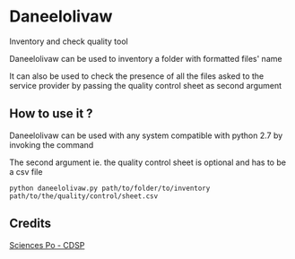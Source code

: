 # Daneelolivaw

Inventory and check quality tool

Daneelolivaw can be used to inventory a folder with formatted files' name

It can also be used to check the presence of all the files asked to the service provider by passing the quality control sheet as second argument


## How to use it ?

Daneelolivaw can be used with any system compatible with python 2.7 by invoking the command

The second argument ie. the quality control sheet is optional and has to be a csv file

`python daneelolivaw.py path/to/folder/to/inventory path/to/the/quality/control/sheet.csv`

## Credits

[Sciences Po - CDSP](http://cdsp.sciences-po.fr/)